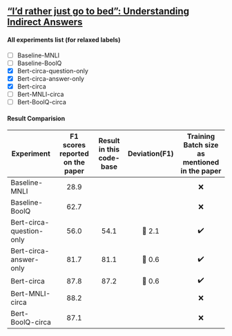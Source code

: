 ## [“I’d rather just go to bed”: Understanding Indirect Answers](/https://aclanthology.org/2020.emnlp-main.601.pdf)

#### All experiments list (for relaxed labels) 
- [ ] Baseline-MNLI
- [ ] Baseline-BoolQ
- [x] Bert-circa-question-only 
- [x] Bert-circa-answer-only
- [x] Bert-circa
- [ ] Bert-MNLI-circa
- [ ] Bert-BoolQ-circa

#### Result Comparision

| Experiment              | F1 scores reported on the paper | Result in this code-base | Deviation(F1) |  Training Batch size as mentioned in the paper |
| ----------------------- | :-----------: | :--------:|  :--------:| :--------: |
| Baseline-MNLI           | 28.9 |  |  | :x: |
| Baseline-BoolQ          | 62.7 |  |  | :x: |
| Bert-circa-question-only| 56.0 | 54.1 | :small_red_triangle_down: 2.1 | :heavy_check_mark: |
| Bert-circa-answer-only  | 81.7 | 81.1 | :small_red_triangle_down: 0.6 | :heavy_check_mark: |
| Bert-circa              | 87.8 | 87.2 | :small_red_triangle_down: 0.6  | :heavy_check_mark: |
| Bert-MNLI-circa         | 88.2 |  |  | :x: |
| Bert-BoolQ-circa        | 87.1 |  |  | :x: |
